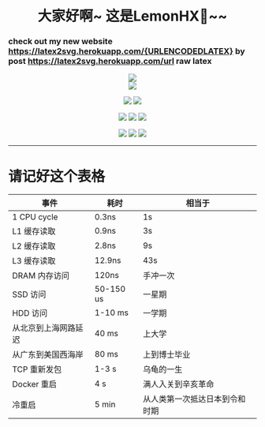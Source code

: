 <h1 align='center'>大家好啊~ 这是LemonHX🍋~~</h1>

<!-- <h3 align='center'> その日、人類は思い出した、C艹に支配されていたの恐怖を…</h3><h3 align='center'>そしてJavaらしいの言語達編まれたの鳥籠の中に囚われいた屈辱を</h3> -->
### check out my new website https://latex2svg.herokuapp.com/{URLENCODEDLATEX} by post https://latex2svg.herokuapp.com/url raw latex
<p align='center'>
    <img src="https://latex2svg.herokuapp.com/%5CHuge%20%5Clog_%7B%F0%9F%98%84%7D%7B%F0%9F%98%85%7D%3D%F0%9F%92%A7%5C" />
    <br />
    <img src="https://latex2svg.herokuapp.com/%5CHuge%20%5Cfrac%7Bd%5C%20%F0%9F%8D%88%7D%7Bd%5C%20z%7D%20%5Ctimes%20%5Clog_%7B%F0%9F%98%84%7D%7B%F0%9F%98%85%7D%20%3D%20%F0%9F%8D%89%5C" />
</p>
<p align='center'>
    <img src='https://github-readme-stats.vercel.app/api/top-langs/?username=lemonhx&hide=HTML,CSS,XSLT&show_icons=true&icon_color=FFCC33&title_color=FFCC33'/>
    <img src='https://github-readme-stats.vercel.app/api?username=lemonhx&line_height=27&show_icons=true&icon_color=FFCC33&title_color=FFCC33'/>
</p>



<p align='center'>
    <img src="https://img.shields.io/badge/Rust-000000?style=for-the-badge&logo=rust&logoColor=ffffff&labelColor=CC4400" />
    <img src="https://img.shields.io/badge/Visual%20Studio%20Code-000000?style=for-the-badge&logo=visual-studio&logoColor=ffffff&labelColor=blue"/>
    <img src="https://img.shields.io/badge/MacOS-000000?style=for-the-badge&logo=apple&logoColor=ffffff&labelColor=444444"/>
</p>

<p align='center'>
    <img src="https://img.shields.io/badge/QQ-1332127468-green?style=for-the-badge" />    
    <img src="https://img.shields.io/badge/TG-LemonHX-yellow?style=for-the-badge" />    
    <img src="https://img.shields.io/badge/twitter-lemon_hx-blue?style=for-the-badge&logo=twitter" />
</p>

---

# 请记好这个表格
|事件|耗时|相当于|
|-|-|-|
|1 CPU cycle|0.3ns|1s|
|L1 缓存读取|0.9ns|3s|
|L2 缓存读取|2.8ns|9s|
|L3 缓存读取|12.9ns|43s|
|DRAM 内存访问|120ns|手冲一次|
|SSD 访问|50-150 us|一星期|
|HDD 访问|1-10 ms|一学期|
|从北京到上海网路延迟|40 ms|上大学|
|从广东到美国西海岸|80 ms|上到博士毕业|
|TCP 重新发包|1-3 s|乌龟的一生|
|Docker 重启|4 s|满人入关到辛亥革命|
|冷重启|5 min| 从人类第一次抵达日本到令和时期 |
